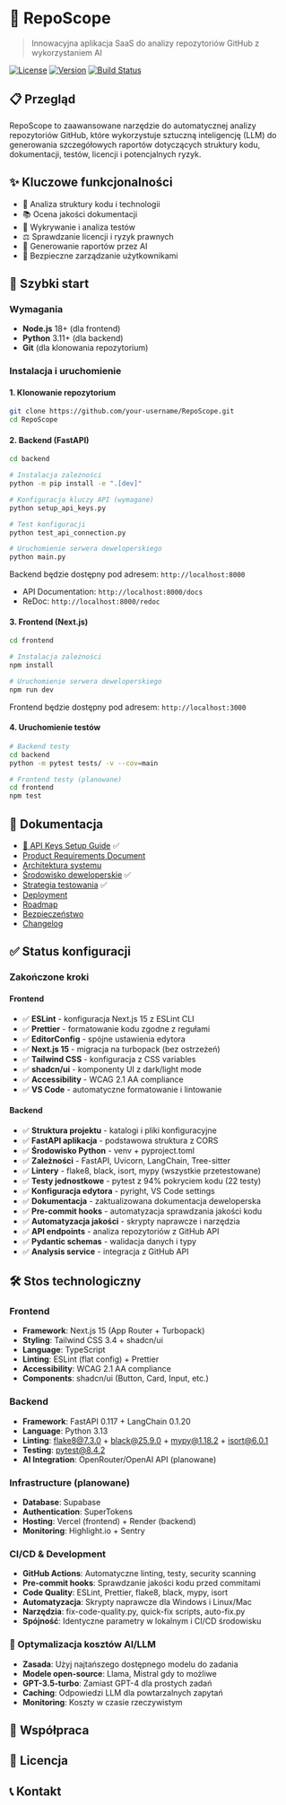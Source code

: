 # 🚀 RepoScope

> Innowacyjna aplikacja SaaS do analizy repozytoriów GitHub z wykorzystaniem AI

[![License](https://img.shields.io/badge/license-MIT-blue.svg)](LICENSE)
[![Version](https://img.shields.io/badge/version-0.1.0-green.svg)](CHANGELOG.md)
[![Build Status](https://img.shields.io/badge/build-passing-brightgreen.svg)](https://github.com/your-username/RepoScope/actions)

## 📋 Przegląd

RepoScope to zaawansowane narzędzie do automatycznej analizy repozytoriów GitHub, które wykorzystuje sztuczną inteligencję (LLM) do generowania szczegółowych raportów dotyczących struktury kodu, dokumentacji, testów, licencji i potencjalnych ryzyk.

## ✨ Kluczowe funkcjonalności

<!-- TODO: Dodać szczegółowy opis funkcjonalności -->

- 🧩 Analiza struktury kodu i technologii
- 📚 Ocena jakości dokumentacji
- 🧪 Wykrywanie i analiza testów
- ⚖️ Sprawdzanie licencji i ryzyk prawnych
- 🤖 Generowanie raportów przez AI
- 🔐 Bezpieczne zarządzanie użytkownikami

## 🚀 Szybki start

### Wymagania

- **Node.js** 18+ (dla frontend)
- **Python** 3.11+ (dla backend)
- **Git** (dla klonowania repozytorium)

### Instalacja i uruchomienie

#### 1. Klonowanie repozytorium

```bash
git clone https://github.com/your-username/RepoScope.git
cd RepoScope
```

#### 2. Backend (FastAPI)

```bash
cd backend

# Instalacja zależności
python -m pip install -e ".[dev]"

# Konfiguracja kluczy API (wymagane)
python setup_api_keys.py

# Test konfiguracji
python test_api_connection.py

# Uruchomienie serwera deweloperskiego
python main.py
```

Backend będzie dostępny pod adresem: `http://localhost:8000`

- API Documentation: `http://localhost:8000/docs`
- ReDoc: `http://localhost:8000/redoc`

#### 3. Frontend (Next.js)

```bash
cd frontend

# Instalacja zależności
npm install

# Uruchomienie serwera deweloperskiego
npm run dev
```

Frontend będzie dostępny pod adresem: `http://localhost:3000`

#### 4. Uruchomienie testów

```bash
# Backend testy
cd backend
python -m pytest tests/ -v --cov=main

# Frontend testy (planowane)
cd frontend
npm test
```

## 📖 Dokumentacja

- [🔑 API Keys Setup Guide](docs/API_KEYS_SETUP.md) ✅
- [Product Requirements Document](docs/PRD.md)
- [Architektura systemu](docs/ARCHITECTURE.md)
- [Środowisko deweloperskie](docs/DEVELOPMENT.md) ✅
- [Strategia testowania](docs/TESTING_STRATEGY.md) ✅
- [Deployment](docs/DEPLOYMENT.md)
- [Roadmap](docs/ROADMAP.md)
- [Bezpieczeństwo](docs/SECURITY.md)
- [Changelog](docs/CHANGELOG.md)

## ✅ Status konfiguracji

### Zakończone kroki

#### Frontend

- ✅ **ESLint** - konfiguracja Next.js 15 z ESLint CLI
- ✅ **Prettier** - formatowanie kodu zgodne z regułami
- ✅ **EditorConfig** - spójne ustawienia edytora
- ✅ **Next.js 15** - migracja na turbopack (bez ostrzeżeń)
- ✅ **Tailwind CSS** - konfiguracja z CSS variables
- ✅ **shadcn/ui** - komponenty UI z dark/light mode
- ✅ **Accessibility** - WCAG 2.1 AA compliance
- ✅ **VS Code** - automatyczne formatowanie i lintowanie

#### Backend

- ✅ **Struktura projektu** - katalogi i pliki konfiguracyjne
- ✅ **FastAPI aplikacja** - podstawowa struktura z CORS
- ✅ **Środowisko Python** - venv + pyproject.toml
- ✅ **Zależności** - FastAPI, Uvicorn, LangChain, Tree-sitter
- ✅ **Lintery** - flake8, black, isort, mypy (wszystkie przetestowane)
- ✅ **Testy jednostkowe** - pytest z 94% pokryciem kodu (22 testy)
- ✅ **Konfiguracja edytora** - pyright, VS Code settings
- ✅ **Dokumentacja** - zaktualizowana dokumentacja deweloperska
- ✅ **Pre-commit hooks** - automatyzacja sprawdzania jakości kodu
- ✅ **Automatyzacja jakości** - skrypty naprawcze i narzędzia
- ✅ **API endpoints** - analiza repozytoriów z GitHub API
- ✅ **Pydantic schemas** - walidacja danych i typy
- ✅ **Analysis service** - integracja z GitHub API

## 🛠️ Stos technologiczny

### Frontend

- **Framework**: Next.js 15 (App Router + Turbopack)
- **Styling**: Tailwind CSS 3.4 + shadcn/ui
- **Language**: TypeScript
- **Linting**: ESLint (flat config) + Prettier
- **Accessibility**: WCAG 2.1 AA compliance
- **Components**: shadcn/ui (Button, Card, Input, etc.)

### Backend

- **Framework**: FastAPI 0.117 + LangChain 0.1.20
- **Language**: Python 3.13
- **Linting**: flake8@7.3.0 + black@25.9.0 + mypy@1.18.2 + isort@6.0.1
- **Testing**: pytest@8.4.2
- **AI Integration**: OpenRouter/OpenAI API (planowane)

### Infrastructure (planowane)

- **Database**: Supabase
- **Authentication**: SuperTokens
- **Hosting**: Vercel (frontend) + Render (backend)
- **Monitoring**: Highlight.io + Sentry

### CI/CD & Development

- **GitHub Actions**: Automatyczne linting, testy, security scanning
- **Pre-commit hooks**: Sprawdzanie jakości kodu przed commitami
- **Code Quality**: ESLint, Prettier, flake8, black, mypy, isort
- **Automatyzacja**: Skrypty naprawcze dla Windows i Linux/Mac
- **Narzędzia**: fix-code-quality.py, quick-fix scripts, auto-fix.py
- **Spójność**: Identyczne parametry w lokalnym i CI/CD środowisku

### 🤖 Optymalizacja kosztów AI/LLM

- **Zasada**: Użyj najtańszego dostępnego modelu do zadania
- **Modele open-source**: Llama, Mistral gdy to możliwe
- **GPT-3.5-turbo**: Zamiast GPT-4 dla prostych zadań
- **Caching**: Odpowiedzi LLM dla powtarzalnych zapytań
- **Monitoring**: Koszty w czasie rzeczywistym

## 🤝 Współpraca

<!-- TODO: Dodać informacje o współpracy -->

## 📄 Licencja

<!-- TODO: Dodać informacje o licencji -->

## 📞 Kontakt

<!-- TODO: Dodać informacje kontaktowe -->
